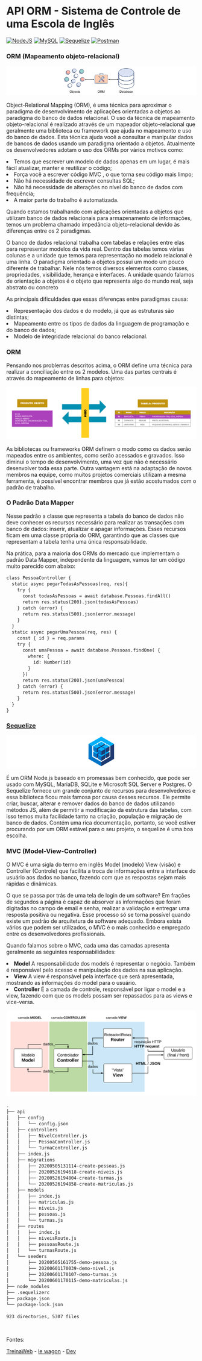 # API ORM - Sistema de Controle de uma Escola de Inglês 

<a href="https://nodejs.org/en/" target="_blank">![NodeJS](https://img.shields.io/badge/Node.js-white?style=flat&logo=node.js&logoColor=black)</a>
<a href="https://www.mysql.com/" target="_blank">![MySQL](https://img.shields.io/badge/mysql-white.svg?style=flat&logo=mysql&logoColor=black)</a>
<a href="https://sequelize.org/" target="_blank">![Sequelize](https://img.shields.io/badge/Sequelize-white?style=flat&logo=Sequelize&logoColor=black)</a>
<a href="https://www.postman.com/" target="_blank">![Postman](https://img.shields.io/badge/Postman-white?style=flat&logo=postman&logoColor=black)</a>

### ORM (Mapeamento objeto-relacional)
![ORM](img/orm.png)
<p>Object-Relational Mapping (ORM), é uma técnica para aproximar o paradigma de desenvolvimento de aplicações orientadas a objetos ao paradigma do banco de dados relacional. O uso da técnica de mapeamento objeto-relacional é realizado através de um mapeador objeto-relacional que geralmente uma biblioteca ou framework que ajuda no mapeamento e uso do banco de dados. Esta técnica ajuda você a consultar e manipular dados de bancos de dados usando um paradigma orientado a objetos. Atualmente os desenvolvedores adotam o uso dos ORMs por vários motivos como:</p>
<li>Temos que escrever um modelo de dados apenas em um lugar, é mais fácil atualizar, manter e reutilizar o código;
<li>Força você a escrever código MVC , o que torna seu código mais limpo;
<li>Não há necessidade de escrever consultas SQL;
<li>Não há necessidade de alterações no nível do banco de dados com frequência;
<li>A maior parte do trabalho é automatizada.

<p>Quando estamos trabalhando com aplicações orientadas a objetos que utilizam banco de dados relacionais para armazenamento de informações, temos um problema chamado impedância objeto-relacional devido às diferenças entre os 2 paradigmas.</p>

<p>O banco de dados relacional trabalha com tabelas e relações entre elas para representar modelos da vida real. Dentro das tabelas temos várias colunas e a unidade que temos para representação no modelo relacional é uma linha. O paradigma orientado a objetos possui um modo um pouco diferente de trabalhar. Nele nós temos diversos elementos como classes, propriedades, visibilidade, herança e interfaces. A unidade quando falamos de orientação a objetos é o objeto que representa algo do mundo real, seja abstrato ou concreto</p>

<p>As principais dificuldades que essas diferenças entre paradigmas causa:</p>
<li>Representação dos dados e do modelo, já que as estruturas são distintas;
<li>Mapeamento entre os tipos de dados da linguagem de programação e do banco de dados;
<li>Modelo de integridade relacional do banco relacional.

### ORM
<p>Pensando nos problemas descritos acima, o ORM define uma técnica para realizar a conciliação entre os 2 modelos. Uma das partes centrais é através do mapeamento de linhas para objetos:</p>

![ORM](img/resolvendo-impedancia-de-dados.png)

<p>As bibliotecas ou frameworks ORM definem o modo como os dados serão mapeados entre os ambientes, como serão acessados e gravados. Isso diminui o tempo de desenvolvimento, uma vez que não é necessário desenvolver toda essa parte. Outra vantagem está na adaptação de novos membros na equipe, como muitos projetos comerciais utilizam a mesma ferramenta, é possível encontrar membros que já estão acostumados com o padrão de trabalho.</p>

### O Padrão Data Mapper
<p>Nesse padrão a classe que representa a tabela do banco de dados não deve conhecer os recursos necessário para realizar as transações com banco de dados: inserir, atualizar e apagar informações. Esses recursos ficam em uma classe própria do ORM, garantindo que as classes que representam a tabela tenha uma única responsabilidade.</p>

<p>Na prática, para a maioria dos ORMs do mercado que implementam o padrão Data Mapper, independente da linguagem, vamos ter um código muito parecido com abaixo:</p>

```
class PessoaController {
  static async pegarTodasAsPessoas(req, res){
    try {
      const todasAsPessoas = await database.Pessoas.findAll()
      return res.status(200).json(todasAsPessoas)  
    } catch (error) {
      return res.status(500).json(error.message)
    }
  }
  static async pegarUmaPessoa(req, res) {
    const { id } = req.params
    try {
      const umaPessoa = await database.Pessoas.findOne( { 
        where: { 
          id: Number(id) 
        }
      })
      return res.status(200).json(umaPessoa)
    } catch (error) {
      return res.status(500).json(error.message)
    }
  }
}
```

### <a href="https://sequelize.org/" target="_blank">Sequelize</a>
![Sequelize](img/sequelize.png)
<p>É um ORM Node.js baseado em promessas bem conhecido, que pode ser usado com MySQL, MariaDB, SQLite e Microsoft SQL Server e Postgres. O Sequelize fornece um grande conjunto de recursos para desenvolvedores e essa biblioteca ficou mais famosa por causa desses recursos. Ele permite criar, buscar, alterar e remover dados do banco de dados utilizando métodos JS, além de permitir a modificação da estrutura das tabelas, com isso temos muita facilidade tanto na criação, população e migração de banco de dados. Contém uma rica documentação, portanto, se você estiver procurando por um ORM estável para o seu projeto, o sequelize é uma boa escolha.</p>

### MVC (Model-View-Controller)
<p>O MVC é uma sigla do termo em inglês Model (modelo) View (visão) e Controller (Controle) que facilita a troca de informações entre a interface do usuário aos dados no banco, fazendo com que as respostas sejam mais rápidas e dinâmicas.</p>

<p>O que se passa por trás de uma tela de login de um software? Em frações de segundos a página é capaz de absorver as informações que foram digitadas no campo de email e senha, realizar a validação e entregar uma resposta positiva ou negativa. Esse processo só se torna possível quando existe um padrão de arquitetura de software adequado. Embora exista vários que podem ser utilizados, o MVC é o mais conhecido e empregado entre os desenvolvedores profissionais.</p>

<p>Quando falamos sobre o MVC, cada uma das camadas apresenta geralmente as seguintes responsabilidades:</p>
<li><strong>Model</strong> A responsabilidade dos models é representar o negócio. Também é responsável pelo acesso e manipulação dos dados na sua aplicação.
<li><strong>View</strong> A view é responsável pela interface que será apresentada, mostrando as informações do model para o usuário.
<li><strong>Controller</strong> É a camada de controle, responsável por ligar o model e a view, fazendo com que os models possam ser repassados para as views e vice-versa. 

![MVC](img/diagrama-mvc.png)


```
.
├── api
│   ├── config
│   │   └── config.json
│   ├── controllers 
│   │   ├── NivelController.js
│   │   ├── PessoaController.js
│   │   └── TurmaController.js
│   ├── index.js
│   ├── migrations
│   │   ├── 20200505131114-create-pessoas.js
│   │   ├── 20200526194618-create-niveis.js
│   │   ├── 20200526194804-create-turmas.js
│   │   └── 20200526194858-create-matriculas.js
│   ├── models 
│   │   ├── index.js
│   │   ├── matriculas.js
│   │   ├── niveis.js
│   │   ├── pessoas.js
│   │   └── turmas.js
│   ├── routes
│   │   ├── index.js
│   │   ├── niveisRoute.js
│   │   ├── pessoasRoute.js
│   │   └── turmasRoute.js
│   └── seeders
│       ├── 20200505161755-demo-pessoa.js
│       ├── 20200601170039-demo-nivel.js
│       ├── 20200601170107-demo-turmas.js
│       └── 20200601170115-demo-matriculas.js
├── node_modules
├── .sequelizerc
├── package.json
└── package-lock.json

923 directories, 5307 files

```
<br>

Fontes:

<a href="https://www.treinaweb.com.br/blog/o-que-e-orm" target="_blank">TreinaWeb</a> -
<a href="https://www.lewagon.com/pt-BR/blog/o-que-e-padrao-mvc" target="_blank">le wagon</a> -
<a href="https://dev.to/jhonywalkeer/orm-as-melhores-bibliotecas-para-javascript-2pc0" target="_blank">Dev</a>

